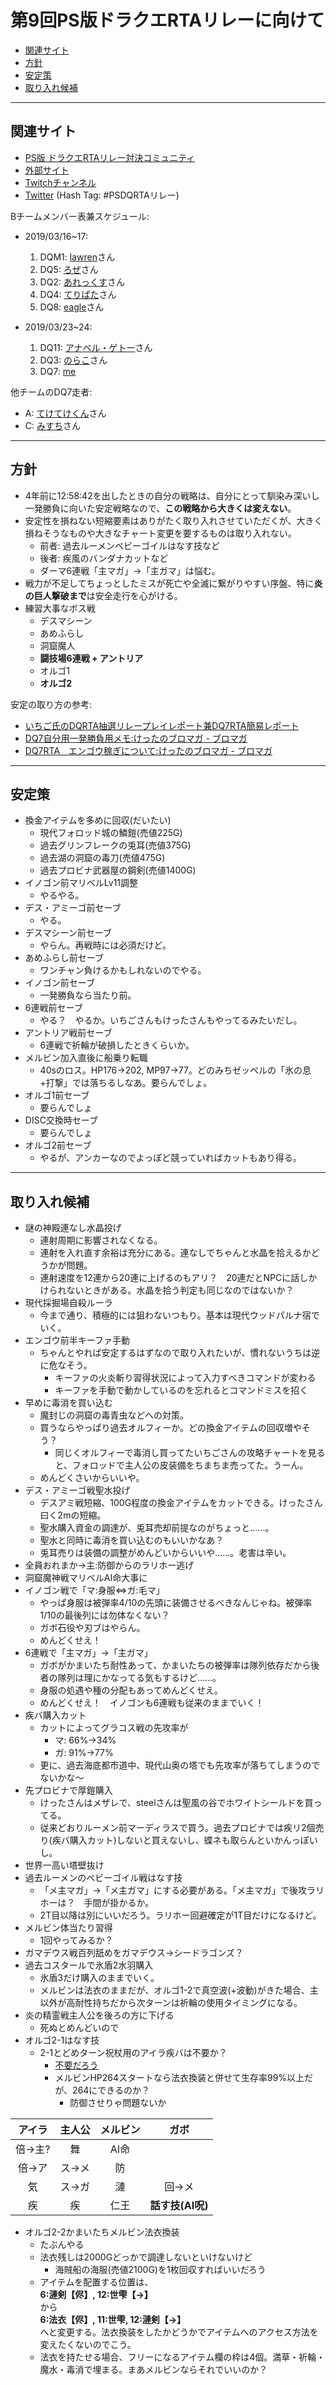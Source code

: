 # 第9回PS版ドラクエRTAリレーに向けて

<!-- TOC depthFrom:2 depthTo:4 orderedList:false updateOnSave:true withLinks:true -->

- [関連サイト](#関連サイト)
- [方針](#方針)
- [安定策](#安定策)
- [取り入れ候補](#取り入れ候補)

<!-- /TOC -->

----

## 関連サイト

- [PS版 ドラクエRTAリレー対決コミュニティ](https://com.nicovideo.jp/community/co519625)
- [外部サイト](https://www34.atwiki.jp/psdqrta/)
- [Twitchチャンネル](https://www.twitch.tv/thedqrtachannel)
- [Twitter](https://twitter.com/psps2dqrtarelay) (Hash Tag: #PSDQRTAリレー)

Bチームメンバー表兼スケジュール:
- 2019/03/16~17:
  1. DQM1: [lawren](https://com.nicovideo.jp/community/co2513144)さん
  1. DQ5: [ろぜ](https://com.nicovideo.jp/community/co1197647)さん
  1. DQ2: [あれっくす](https://com.nicovideo.jp/community/co134050)さん
  1. DQ4: [てりぱた](https://com.nicovideo.jp/community/co3483966)さん
  1. DQ8: [eagle](https://com.nicovideo.jp/community/co2205676)さん

- 2019/03/23~24:
  1. DQ11: [アナベル・ゲトー](https://com.nicovideo.jp/community/co2149594)さん
  1. DQ3: [のらこ](https://com.nicovideo.jp/community/co2157606)さん
  1. DQ7: [me](https://www.twitch.tv/pingval)

他チームのDQ7走者:
- A: [てけてけくん](https://com.nicovideo.jp/community/co451187)さん
- C: [みすち](https://com.nicovideo.jp/community/co3807559)さん

----

## 方針

- 4年前に12:58:42を出したときの自分の戦略は、自分にとって馴染み深いし一発勝負に向いた安定戦略なので、**この戦略から大きくは変えない**。
- 安定性を損ねない短縮要素はありがたく取り入れさせていただくが、大きく損ねそうなものや大きなチャート変更を要するものは取り入れない。
  - 前者: 過去ルーメンベビーゴイルはなす技など
  - 後者: 疾風のバンダナカットなど
  - ダーマ6連戦「主マガ」→「主ガマ」は悩む。
- 戦力が不足してちょっとしたミスが死亡や全滅に繋がりやすい序盤、特に**炎の巨人撃破まで**は安全走行を心がける。
- 練習大事なボス戦
  - デスマシーン
  - あめふらし
  - 洞窟魔人
  - **闘技場6連戦 + アントリア**
  - オルゴ1
  - **オルゴ2**

安定の取り方の参考:
- [いちご氏のDQRTA抽選リレープレイレポート兼DQ7RTA簡易レポート](http://kuneo.web.fc2.com/dq7/ichigo_14_07_53.txt)
- [DQ7自分用一発勝負用メモ:けったのブロマガ - ブロマガ](https://ch.nicovideo.jp/kettamachine/blomaga/ar937802)
- [DQ7RTA　エンゴウ稼ぎについて:けったのブロマガ - ブロマガ](https://ch.nicovideo.jp/kettamachine/blomaga/ar567137)

----

## 安定策

- 換金アイテムを多めに回収(だいたい)
  - 現代フォロッド城の鱗鎧(売値225G)
  - 過去グリンフレークの兎耳(売値375G)
  - 過去湖の洞窟の毒刀(売値475G)
  - 過去プロビナ武器屋の鋼剣(売値1400G)
- イノゴン前マリベルLv11調整
  - やるやる。
- デス・アミーゴ前セーブ
  - やる。
- デスマシーン前セーブ
  - やらん。再戦時には必須だけど。
- あめふらし前セーブ
  - ワンチャン負けるかもしれないのでやる。
- イノゴン前セーブ
  - 一発勝負なら当たり前。
- 6連戦前セーブ
  - やる？　やるか。いちごさんもけったさんもやってるみたいだし。
- アントリア戦前セーブ
  - 6連戦で祈輪が破損したときくらいか。
- メルビン加入直後に船乗り転職
  - 40sのロス。HP176→202, MP97→77。どのみちゼッペルの「氷の息+打撃」では落ちるしなあ。要らんでしょ。
- オルゴ1前セーブ
  - 要らんでしょ
- DISC交換時セーブ
  - 要らんでしょ
- オルゴ2前セーブ
  - やるが、アンカーなのでよっぽど競っていればカットもあり得る。

----

## 取り入れ候補

- 謎の神殿連なし水晶投げ
  - 連射周期に影響されなくなる。
  - 連射を入れ直す余裕は充分にある。連なしでちゃんと水晶を拾えるかどうかが問題。
  - 連射速度を12連から20連に上げるのもアリ？　20連だとNPCに話しかけられないときがある。水晶を拾う判定も同じなのではないか？
- 現代採掘場自殺ルーラ
  - 今まで通り、積極的には狙わないつもり。基本は現代ウッドパルナ宿でいく。
- エンゴウ前半キーファ手動
  - ちゃんとやれば安定するはずなので取り入れたいが、慣れないうちは逆に危なそう。
    - キーファの火炎斬り習得状況によって入力すべきコマンドが変わる
    - キーファを手動で動かしているのを忘れるとコマンドミスを招く
- 早めに毒消を買い込む
  - 魔封じの洞窟の毒青虫などへの対策。
  - 買うならやっぱり過去オルフィーか。どの換金アイテムの回収増やそう？
    - 同じくオルフィーで毒消し買ってたいちごさんの攻略チャートを見ると、フォロッドで主人公の皮装備をちまちま売ってた。うーん。
  - めんどくさいからいいや。
- デス・アミーゴ戦聖水投げ
  - デスアミ戦短縮、100G程度の換金アイテムをカットできる。けったさん曰く2mの短縮。
  - 聖水購入資金の調達が、兎耳売却前提なのがちょっと……。
  - 聖水と同時に毒消を買い込むのもいいかなあ？
  - 兎耳売りは装備の調整がめんどいからいいや……。老害は辛い。
- 全員おれまか→主:防御からのラリホー逃げ
- 洞窟魔神戦マリベルAI命大事に
- イノゴン戦で「マ:身服⇔ガ:毛マ」
  - やっぱ身服は被弾率4/10の先頭に装備させるべきなんじゃね。被弾率1/10の最後列には勿体なくない？
  - ガボ石役や刃ブはやらん。
  - めんどくせえ！
- 6連戦で「主マガ」→「主ガマ」
  - ガボがかまいたち耐性あって、かまいたちの被弾率は隊列依存だから後者の隊列は理にかなってる気もするけど……。
  - 身服の処遇や種の分配もあってめんどくせえ。
  - めんどくせえ！　イノゴンも6連戦も従来のままでいく！
- 疾バ購入カット
  - カットによってグラコス戦の先攻率が
    - マ: 66%→34%
    - ガ: 91%→77%
  - 更に、過去海底都市道中、現代山奥の塔でも先攻率が落ちてしまうのでないかな～
- 先プロビナで厚鎧購入
  - けったさんはメザレで、steelさんは聖風の谷でホワイトシールドを買ってる。
  - 従来どおりルーメン前マーディラスで買う。過去プロビナでは疾リ2個売り(疾バ購入カット)しないと買えないし、蝶ネも取らんといかんっぽいし。
- 世界一高い塔壁抜け
- 過去ルーメンのベビーゴイル戦はなす技
  - 「メ主マガ」→「メ主ガマ」にする必要がある。「メ主マガ」で後攻ラリホーは？　手間が掛かるか。
  - 2T目以降は別にいいだろう。ラリホー回避確定が1T目だけになるけど。
- メルビン体当たり習得
  - 1回やってみるか？
- ガマデウス戦百列舐めをガマデウス→シードラゴンズ？
- 過去コスタールで氷盾2水羽購入
  - 氷盾3だけ購入のままでいく。
  - メルビンは法衣のままだが、オルゴ1-2で真空波(+波動)がきた場合、主以外が高耐性持ちだから次ターンは祈輪の使用タイミングになる。
- 炎の精霊戦主人公を後ろの方に下げる
  - 死ぬとめんどいので
- オルゴ2-1はなす技
  - 2-1とどめターン祝杖用のアイラ疾バは不要か？
    - [不要だろう](https://github.com/pingval/DQ7/blob/master/psdq7_orgo2-1talk.rb)
    - メルビンHP264スタートなら法衣換装と併せて生存率99%以上だが、264にできるのか？
      - 防御させりゃ問題ないか

| アイラ | 主人公 | メルビン | ガボ |
| :---: | :---: | :---: | :---: |
|倍→主?|舞|AI命||
|倍→ア|ス→メ|防||
|気|ス→ガ|漣|回→メ|
|疾|疾|仁王|**話す技(AI呪)**|

- オルゴ2-2かまいたちメルビン法衣換装
  - たぶんやる
  - 法衣残しは2000Gどっかで調達しないといけないけど
    - 海賊船の海服(売値2100G)を1枚回収すればいいだろう
  - アイテムを配置する位置は、  
    **6:漣剣【侭】, 12:世雫【→】**  
    から  
    **6:法衣【侭】, 11:世雫, 12:漣剣【→】**  
    へと変更する。法衣換装をしたかどうかでアイテムへのアクセス方法を変えたくないのでこう。
  - 法衣を持たせる場合、フリーになるアイテム欄の枠は4個。満草・祈輪・魔水・毒消で埋まる。まあメルビンならそれでいいのか？
